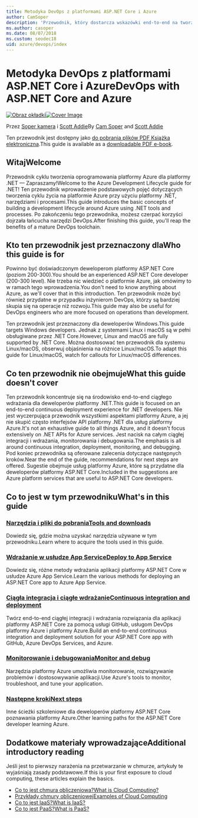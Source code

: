 ```yaml
---
title: Metodyka DevOps z platformami ASP.NET Core i Azure
author: CamSoper
description: 'Przewodnik, który dostarcza wskazówki end-to-end na tworzeniu potoku metodyki DevOps dla aplikacji ASP.NET Core hostowanych na platformie Azure.'
ms.author: casoper
ms.date: 08/07/2018
ms.custom: seodec18
uid: azure/devops/index
---
```

# <a name="devops-with-aspnet-core-and-azure"></a><span data-ttu-id="c84f7-103">Metodyka DevOps z platformami ASP.NET Core i Azure</span><span class="sxs-lookup"><span data-stu-id="c84f7-103">DevOps with ASP.NET Core and Azure</span></span>

<span data-ttu-id="c84f7-104">[![Obraz okładki](./media/cover-large.png)](https://aka.ms/devopsbook)</span><span class="sxs-lookup"><span data-stu-id="c84f7-104">[![Cover Image](./media/cover-large.png)](https://aka.ms/devopsbook)</span></span>

<span data-ttu-id="c84f7-105">Przez [Soper kamera](https://twitter.com/camsoper) i [Scott Addie](https://twitter.com/scottaddie)</span><span class="sxs-lookup"><span data-stu-id="c84f7-105">By [Cam Soper](https://twitter.com/camsoper) and [Scott Addie](https://twitter.com/scottaddie)</span></span>

<span data-ttu-id="c84f7-106">Ten przewodnik jest dostępny jako [do pobrania plików PDF Książka elektroniczna](https://aka.ms/devopsbook).</span><span class="sxs-lookup"><span data-stu-id="c84f7-106">This guide is available as a [downloadable PDF e-book](https://aka.ms/devopsbook).</span></span>

## <a name="welcome"></a><span data-ttu-id="c84f7-107">Witaj</span><span class="sxs-lookup"><span data-stu-id="c84f7-107">Welcome</span></span> 

<span data-ttu-id="c84f7-108">Przewodnik cyklu tworzenia oprogramowania platformy Azure dla platformy .NET — Zapraszamy!</span><span class="sxs-lookup"><span data-stu-id="c84f7-108">Welcome to the Azure Development Lifecycle guide for .NET!</span></span> <span data-ttu-id="c84f7-109">Ten przewodnik wprowadzenie podstawowych pojęć dotyczących tworzenia cyklu życia na platformie Azure przy użyciu platformy .NET, narzędziami i procesami.</span><span class="sxs-lookup"><span data-stu-id="c84f7-109">This guide introduces the basic concepts of building a development lifecycle around Azure using .NET tools and processes.</span></span> <span data-ttu-id="c84f7-110">Po zakończeniu tego przewodnika, możesz czerpać korzyści dojrzała łańcucha narzędzi DevOps.</span><span class="sxs-lookup"><span data-stu-id="c84f7-110">After finishing this guide, you'll reap the benefits of a mature DevOps toolchain.</span></span>

## <a name="who-this-guide-is-for"></a><span data-ttu-id="c84f7-111">Kto ten przewodnik jest przeznaczony dla</span><span class="sxs-lookup"><span data-stu-id="c84f7-111">Who this guide is for</span></span>

<span data-ttu-id="c84f7-112">Powinno być doświadczonym deweloperom platformy ASP.NET Core (poziom 200-300).</span><span class="sxs-lookup"><span data-stu-id="c84f7-112">You should be an experienced ASP.NET Core developer (200-300 level).</span></span> <span data-ttu-id="c84f7-113">Nie trzeba nic wiedzieć o platformie Azure, jak omówimy to w ramach tego wprowadzenia.</span><span class="sxs-lookup"><span data-stu-id="c84f7-113">You don't need to know anything about Azure, as we'll cover that in this introduction.</span></span> <span data-ttu-id="c84f7-114">Ten przewodnik może być również przydatne w przypadku inżynierom DevOps, którzy są bardziej skupia się na operacje niż rozwoju.</span><span class="sxs-lookup"><span data-stu-id="c84f7-114">This guide may also be useful for DevOps engineers who are more focused on operations than development.</span></span>

<span data-ttu-id="c84f7-115">Ten przewodnik jest przeznaczony dla deweloperów Windows.</span><span class="sxs-lookup"><span data-stu-id="c84f7-115">This guide targets Windows developers.</span></span> <span data-ttu-id="c84f7-116">Jednak z systemami Linux i macOS są w pełni obsługiwane przez .NET Core.</span><span class="sxs-lookup"><span data-stu-id="c84f7-116">However, Linux and macOS are fully supported by .NET Core.</span></span> <span data-ttu-id="c84f7-117">Można dostosować ten przewodnik dla systemu Linux/macOS, obserwuj objaśnienia na różnice Linux/macOS.</span><span class="sxs-lookup"><span data-stu-id="c84f7-117">To adapt this guide for Linux/macOS, watch for callouts for Linux/macOS differences.</span></span>

## <a name="what-this-guide-doesnt-cover"></a><span data-ttu-id="c84f7-118">Co ten przewodnik nie obejmuje</span><span class="sxs-lookup"><span data-stu-id="c84f7-118">What this guide doesn't cover</span></span>

<span data-ttu-id="c84f7-119">Ten przewodnik koncentruje się na środowisko end-to-end ciągłego wdrażania dla deweloperów platformy .NET.</span><span class="sxs-lookup"><span data-stu-id="c84f7-119">This guide is focused on an end-to-end continuous deployment experience for .NET developers.</span></span> <span data-ttu-id="c84f7-120">Nie jest wyczerpująca przewodnik wszystkimi aspektami platformy Azure, a jej nie skupić często interfejsów API platformy .NET dla usług platformy Azure.</span><span class="sxs-lookup"><span data-stu-id="c84f7-120">It's not an exhaustive guide to all things Azure, and it doesn't focus extensively on .NET APIs for Azure services.</span></span> <span data-ttu-id="c84f7-121">Jest nacisk na całym ciągłej integracji i wdrażania, monitorowania i debugowania.</span><span class="sxs-lookup"><span data-stu-id="c84f7-121">The emphasis is all around continuous integration, deployment, monitoring, and debugging.</span></span> <span data-ttu-id="c84f7-122">Pod koniec przewodnika są oferowane zalecenia dotyczące następnych kroków.</span><span class="sxs-lookup"><span data-stu-id="c84f7-122">Near the end of the guide, recommendations for next steps are offered.</span></span> <span data-ttu-id="c84f7-123">Sugestie obejmuje usług platformy Azure, które są przydatne dla deweloperów platformy ASP.NET Core.</span><span class="sxs-lookup"><span data-stu-id="c84f7-123">Included in the suggestions are Azure platform services that are useful to ASP.NET Core developers.</span></span>

## <a name="whats-in-this-guide"></a><span data-ttu-id="c84f7-124">Co to jest w tym przewodniku</span><span class="sxs-lookup"><span data-stu-id="c84f7-124">What's in this guide</span></span>

### <a name="tools-and-downloadsxrefazuredevopstools-and-downloads"></a>[<span data-ttu-id="c84f7-125">Narzędzia i pliki do pobrania</span><span class="sxs-lookup"><span data-stu-id="c84f7-125">Tools and downloads</span></span>](xref:azure/devops/tools-and-downloads)

<span data-ttu-id="c84f7-126">Dowiedz się, gdzie można uzyskać narzędzia używane w tym przewodniku.</span><span class="sxs-lookup"><span data-stu-id="c84f7-126">Learn where to acquire the tools used in this guide.</span></span>

### <a name="deploy-to-app-servicexrefazuredevopsdeploy-to-app-service"></a>[<span data-ttu-id="c84f7-127">Wdrażanie w usłudze App Service</span><span class="sxs-lookup"><span data-stu-id="c84f7-127">Deploy to App Service</span></span>](xref:azure/devops/deploy-to-app-service)

<span data-ttu-id="c84f7-128">Dowiedz się, różne metody wdrażania aplikacji platformy ASP.NET Core w usłudze Azure App Service.</span><span class="sxs-lookup"><span data-stu-id="c84f7-128">Learn the various methods for deploying an ASP.NET Core app to Azure App Service.</span></span>

### <a name="continuous-integration-and-deploymentxrefazuredevopscicd"></a>[<span data-ttu-id="c84f7-129">Ciągła integracja i ciągłe wdrażanie</span><span class="sxs-lookup"><span data-stu-id="c84f7-129">Continuous integration and deployment</span></span>](xref:azure/devops/cicd)

<span data-ttu-id="c84f7-130">Twórz end-to-end ciągłej integracji i wdrażania rozwiązania dla aplikacji platformy ASP.NET Core za pomocą usługi GitHub, usługom DevOps platformy Azure i platformy Azure.</span><span class="sxs-lookup"><span data-stu-id="c84f7-130">Build an end-to-end continuous integration and deployment solution for your ASP.NET Core app with GitHub, Azure DevOps Services, and Azure.</span></span>

### <a name="monitor-and-debugxrefazuredevopsmonitor"></a>[<span data-ttu-id="c84f7-131">Monitorowanie i debugowania</span><span class="sxs-lookup"><span data-stu-id="c84f7-131">Monitor and debug</span></span>](xref:azure/devops/monitor)

<span data-ttu-id="c84f7-132">Narzędzia platformy Azure umożliwia monitorowanie, rozwiązywanie problemów i dostosowywanie aplikacji.</span><span class="sxs-lookup"><span data-stu-id="c84f7-132">Use Azure's tools to monitor, troubleshoot, and tune your application.</span></span>

### <a name="next-stepsxrefazuredevopsnext-steps"></a>[<span data-ttu-id="c84f7-133">Następne kroki</span><span class="sxs-lookup"><span data-stu-id="c84f7-133">Next steps</span></span>](xref:azure/devops/next-steps)

<span data-ttu-id="c84f7-134">Inne ścieżki szkoleniowe dla deweloperów platformy ASP.NET Core poznawania platformy Azure.</span><span class="sxs-lookup"><span data-stu-id="c84f7-134">Other learning paths for the ASP.NET Core developer learning Azure.</span></span>

## <a name="additional-introductory-reading"></a><span data-ttu-id="c84f7-135">Dodatkowe materiały wprowadzające</span><span class="sxs-lookup"><span data-stu-id="c84f7-135">Additional introductory reading</span></span>

<span data-ttu-id="c84f7-136">Jeśli jest to pierwszy narażenia na przetwarzanie w chmurze, artykuły te wyjaśniają zasady podstawowe.</span><span class="sxs-lookup"><span data-stu-id="c84f7-136">If this is your first exposure to cloud computing, these articles explain the basics.</span></span>

* [<span data-ttu-id="c84f7-137">Co to jest chmura obliczeniowa?</span><span class="sxs-lookup"><span data-stu-id="c84f7-137">What is Cloud Computing?</span></span>](https://azure.microsoft.com/overview/what-is-cloud-computing/)
* [<span data-ttu-id="c84f7-138">Przykłady chmury obliczeniowej</span><span class="sxs-lookup"><span data-stu-id="c84f7-138">Examples of Cloud Computing</span></span>](https://azure.microsoft.com/overview/examples-of-cloud-computing/)
* [<span data-ttu-id="c84f7-139">Co to jest IaaS?</span><span class="sxs-lookup"><span data-stu-id="c84f7-139">What is IaaS?</span></span>](https://azure.microsoft.com/overview/what-is-iaas/)
* [<span data-ttu-id="c84f7-140">Co to jest PaaS?</span><span class="sxs-lookup"><span data-stu-id="c84f7-140">What is PaaS?</span></span>](https://azure.microsoft.com/overview/what-is-paas/)
